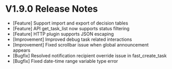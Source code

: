 # V1.9.0 Release Notes

- [Feature] Support import and export of decision tables
- [Feature] API get_task_list now supports status filtering
- [Feature] HTTP plugin supports JSON escaping
- [Improvement] Improved debug task related interactions
- [Improvement] Fixed scrollbar issue when global announcement appears
- [Bugfix] Resolved notification recipient override issue in fast_create_task
- [Bugfix] Fixed date-time range variable type error
